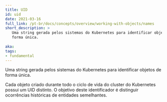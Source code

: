 ```yaml
---
title: UID
id: uid
date: 2021-03-16
full_link: /pt-br/docs/concepts/overview/working-with-objects/names
short_description: >
   Uma string gerada pelos sistemas do Kubernetes para identificar objetos de
   forma única.
   
aka: 
tags:
- fundamental
---
```

   Uma string gerada pelos sistemas do Kubernetes para identificar objetos de
   forma única.

<!-- more -->

Cada objeto criado durante todo o ciclo de vida do cluster do Kubernetes possui
um UID distinto. O objetivo deste identificador é distinguir ocorrências
históricas de entidades semelhantes.
